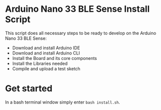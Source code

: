 # **Arduino Nano 33 BLE Sense Install Script**
This script does all necessary steps to be ready to develop on the Arduino Nano 33 BLE Sense:

- Download and install Arduino IDE
- Download and install Arduino CLI
- Install the Board and its core components
- Install the Libraries needed
- Compile and upload a test sketch

# **Get started**

In a bash terminal window simply enter `bash install.sh`.
